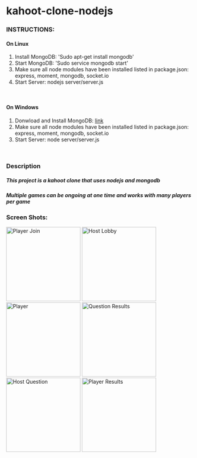 # kahoot-clone-nodejs
<h3>INSTRUCTIONS:</h3>
<h4>On Linux</h4>
<ol>
  <li>Install MongoDB: 'Sudo apt-get install mongodb'</li>
  <li>Start MongoDB: 'Sudo service mongodb start'</li>
  <li>Make sure all node modules have been installed listed in package.json: express, moment, mongodb, socket.io</li>
  <li>Start Server: nodejs server/server.js</li>
</ol>
<br>
<h4>On Windows</h4>
<ol>
  <li>Donwload and Install MongoDB: <a href="https://fastdl.mongodb.org/windows/mongodb-windows-x86_64-5.0.5-signed.msi">link</a></li>
  <li>Make sure all node modules have been installed listed in package.json: express, moment, mongodb, socket.io</li>
  <li>Start Server: node server/server.js</li>
</ol>
<br>
<h3>Description</h3>
<h5>This project is a kahoot clone that uses nodejs and mongodb</h5>
<h5>Multiple games can be ongoing at one time and works with many players per game</h5>
<h3>Screen Shots:</h3>
<img src="Screenshots/join.png" height="200" width="auto" alt="Player Join"/>
<img src="Screenshots/hostJoin.png" height="200" width="auto" alt="Host Lobby"/>
<img src="Screenshots/player.png" height="200" width="auto" alt="Player"/>
<img src="Screenshots/questionResults.png" height="200" width="auto" alt="Question Results"/>
<img src="Screenshots/hostQuestion.png" height="200" width="auto" alt="Host Question"/>
<img src="Screenshots/incorrect.png" height="200" width="auto" alt="Player Results"/>
